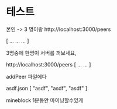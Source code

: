 # 테스트

본인 -> 3 명이랑
http://localhost:3000/peers

[
...
...
...
]

3명중에 한명이 서버를 꺼보세요,

http://localhost:3000/peers
[
...
...
]


addPeer 파일에다

asdf.json
[
    "asdf",
    "asdf",
    "asdf"
]


mineblock 
1분동안 마이닝할수있게 

